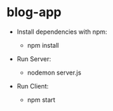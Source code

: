 # blog-app
 
- Install dependencies with npm:
  - npm install 

- Run Server: 
  - nodemon server.js
  
- Run Client:
  - npm start
